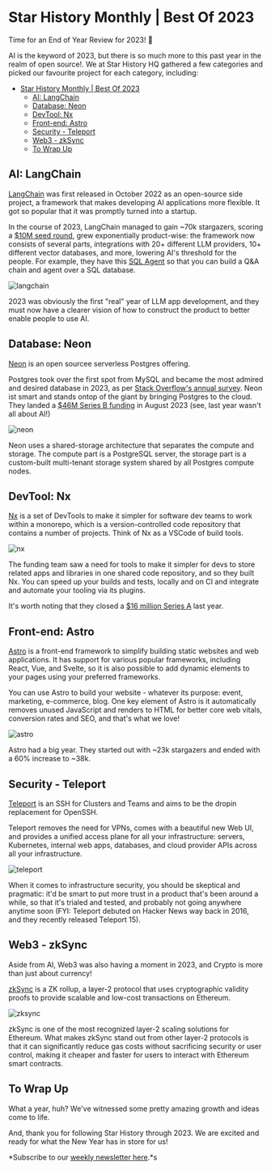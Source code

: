 # Star History Monthly | Best Of 2023

Time for an End of Year Review for 2023! 🎉

AI is the keyword of 2023, but there is so much more to this past year in the realm of open source!. We at Star History HQ gathered a few categories and picked our favourite project for each category, including:

- [Star History Monthly | Best Of 2023](#star-history-monthly--best-of-2023)
  - [AI: LangChain](#ai-langchain)
  - [Database: Neon](#database-neon)
  - [DevTool: Nx](#devtool-nx)
  - [Front-end: Astro](#front-end-astro)
  - [Security - Teleport](#security---teleport)
  - [Web3 - zkSync](#web3---zksync)
  - [To Wrap Up](#to-wrap-up)

## AI: LangChain

[LangChain](https://github.com/langchain-ai/langchain) was first released in October 2022 as an open-source side project, a framework that makes developing AI applications more flexible. It got so popular that it was promptly turned into a startup.

In the course of 2023, LangChain managed to gain ~70k stargazers, scoring a [$10M seed round](https://blog.langchain.dev/announcing-our-10m-seed-round-led-by-benchmark/), grew exponentially product-wise: the framework now consists of several parts, integrations with 20+ different LLM providers, 10+ different vector databases, and more, lowering AI's threshold for the people. For example, they have this [SQL Agent](https://star-history.com/blog/text2sql#langchain) so that you can build a Q&A chain and agent over a SQL database.

![langchain](/blog/assets/best-of-2023/langchain.webp)

2023 was obviously the first "real" year of LLM app development, and they must now have a clearer vision of how to construct the product to better enable people to use AI.

## Database: Neon

[Neon](https://github.com/neondatabase/neon) is an open sourcee serverless Postgres offering.

Postgres took over the first spot from MySQL and became the most admired and desired database in 2023, as per [Stack Overflow's annual survey](https://survey.stackoverflow.co/2023/). Neon ist smart and stands ontop of the giant by bringing Postgres to the cloud. They landed a [$46M Series B funding](https://neon.tech/blog/series-b-funding) in August 2023 (see, last year wasn't all about AI!)

![neon](/blog/assets/best-of-2023/neon.webp)

Neon uses a shared-storage architecture that separates the compute and storage. The compute part is a PostgreSQL server, the storage part is a custom-built multi-tenant storage system shared by all Postgres compute nodes.

## DevTool: Nx

[Nx](https://github.com/nrwl/nx) is a set of DevTools to make it simpler for software dev teams to work within a monorepo, which is a version-controlled code repository that contains a number of projects. Think of Nx as a VSCode of build tools.

 ![nx](/blog/assets/best-of-2023/nx.webp)

The funding team saw a need for tools to make it simpler for devs to store related apps and libraries in one shared code repository, and so they built Nx. You can speed up your builds and tests, locally and on CI and integrate and automate your tooling via its plugins.

It's worth noting that they closed a [$16 million Series A](https://techcrunch.com/2023/09/25/nx-lands-16m-to-build-monorepo-tools-for-software-devs/?guccounter=1) last year.

## Front-end: Astro

[Astro](https://github.com/withastro/astro) is a front-end framework to simplify building static websites and web applications. It has support for various popular frameworks, including React, Vue, and Svelte, so it is also possible to add dynamic elements to your pages using your preferred frameworks.

You can use Astro to build your website - whatever its purpose: event, marketing, e-commerce, blog. One key element of Astro is it automatically removes unused JavaScript and renders to HTML for better core web vitals, conversion rates and SEO, and that's what we love!

![astro](/blog/assets/best-of-2023/astro.webp)

Astro had a big year. They started out with ~23k stargazers and ended with a 60% increase to ~38k.

## Security - Teleport

[Teleport](https://github.com/gravitational/teleport) is an SSH for Clusters and Teams and aims to be the dropin replacement for OpenSSH.

Teleport removes the need for VPNs, comes with a beautiful new Web UI, and provides a unified access plane for all your infrastructure: servers, Kubernetes, internal web apps, databases, and cloud provider APIs across all your infrastructure.

![teleport](/blog/assets/best-of-2023/teleport.webp)

When it comes to infrastructure security, you should be skeptical and pragmatic: it'd be smart to put more trust in a product that's been around a while, so that it's trialed and tested, and probably not going anywhere anytime soon (FYI: Teleport debuted on Hacker News way back in 2016, and they recently released Teleport 15).

## Web3 - zkSync

Aside from AI, Web3 was also having a moment in 2023, and Crypto is more than just about currency!

[zkSync](https://github.com/matter-labs/zksync) is a ZK rollup, a layer-2 protocol that uses cryptographic validity proofs to provide scalable and low-cost transactions on Ethereum.

![zksync](/blog/assets/best-of-2023/zksync.webp)

zkSync is one of the most recognized layer-2 scaling solutions for Ethereum. What makes zkSync stand out from other layer-2 protocols is that it can significantly reduce gas costs without sacrificing security or user control, making it cheaper and faster for users to interact with Ethereum smart contracts.

## To Wrap Up

What a year, huh? We've witnessed some pretty amazing growth and ideas come to life.

And, thank you for following Star History through 2023. We are excited and ready for what the New Year has in store for us!

*Subscribe to our [weekly newsletter here](https://star-history.beehiiv.com/subscribe).*s
